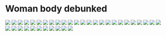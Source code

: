 # Woman body debunked

![](.gitbook/assets/Woman_body0.jpg)
![](.gitbook/assets/Woman_body1.jpg)
![](.gitbook/assets/Woman_body2.jpg)
![](.gitbook/assets/Woman_body3.jpg)
![](.gitbook/assets/Woman_body4.jpg)
![](.gitbook/assets/Woman_body5.jpg)
![](.gitbook/assets/Woman_body6.jpg)
![](.gitbook/assets/Woman_body7.jpg)
![](.gitbook/assets/Woman_body8.jpg)
![](.gitbook/assets/Woman_body9.jpg)
![](.gitbook/assets/Woman_body10.jpg)
![](.gitbook/assets/Woman_body11.jpg)
![](.gitbook/assets/Woman_body12.jpg)
![](.gitbook/assets/Woman_body13.jpg)
![](.gitbook/assets/Woman_body14.jpg)
![](.gitbook/assets/Woman_body15.jpg)
![](.gitbook/assets/Woman_body16.jpg)
![](.gitbook/assets/Woman_body17.jpg)
![](.gitbook/assets/Woman_body18.jpg)
![](.gitbook/assets/Woman_body19.jpg)
![](.gitbook/assets/Woman_body20.jpg)
![](.gitbook/assets/Woman_body21.jpg)
![](.gitbook/assets/Woman_body22.jpg)
![](.gitbook/assets/Woman_body23.jpg)
![](.gitbook/assets/Woman_body24.jpg)
![](.gitbook/assets/Woman_body25.jpg)
![](.gitbook/assets/Woman_body26.jpg)
![](.gitbook/assets/Woman_body27.jpg)
![](.gitbook/assets/Woman_body28.jpg)
![](.gitbook/assets/Woman_body29.jpg)
![](.gitbook/assets/Woman_body30.jpg)
![](.gitbook/assets/Woman_body31.jpg)
![](.gitbook/assets/Woman_body32.jpg)
![](.gitbook/assets/Woman_body33.jpg)
![](.gitbook/assets/Woman_body34.jpg)
![](.gitbook/assets/Woman_body35.jpg)

